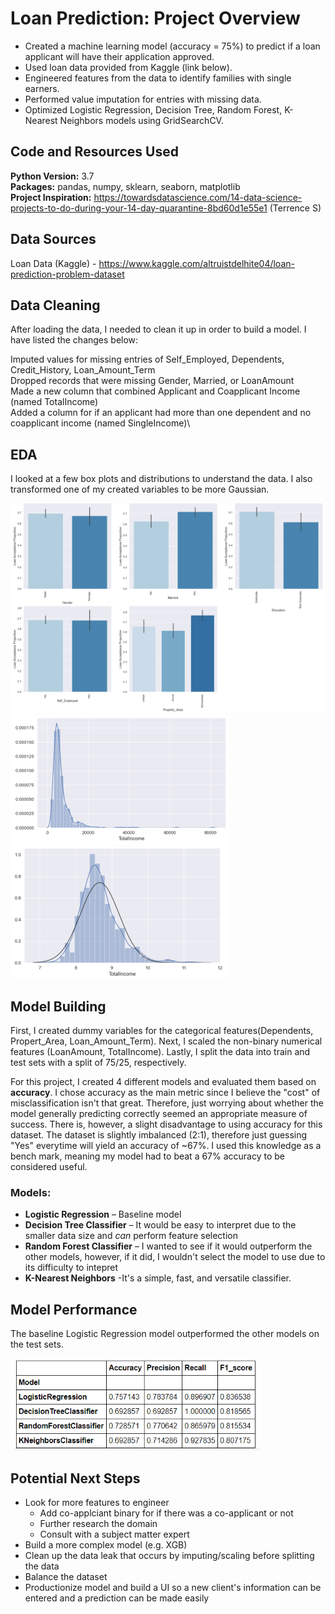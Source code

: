 # Loan Prediction: Project Overview
- Created a machine learning model (accuracy = 75%) to predict if a loan applicant will have their application approved.
- Used loan data provided from Kaggle (link below).
- Engineered features from the data to identify families with single earners.
- Performed value imputation for entries with missing data.
- Optimized Logistic Regression, Decision Tree, Random Forest, K-Nearest Neighbors models using GridSearchCV.

## Code and Resources Used
**Python Version:** 3.7\
**Packages:** pandas, numpy, sklearn, seaborn, matplotlib\
**Project Inspiration:** https://towardsdatascience.com/14-data-science-projects-to-do-during-your-14-day-quarantine-8bd60d1e55e1 (Terrence S)

## Data Sources
Loan Data (Kaggle) - https://www.kaggle.com/altruistdelhite04/loan-prediction-problem-dataset

## Data Cleaning
After loading the data, I needed to clean it up in order to build a model. I have listed the changes below:

Imputed values for missing entries of Self_Employed, Dependents, Credit_History, Loan_Amount_Term\
Dropped records that were missing Gender, Married, or LoanAmount\
Made a new column that combined Applicant and Coapplicant Income (named TotalIncome)\
Added a column for if an applicant had more than one dependent and no coapplicant income (named SingleIncome)\


## EDA
I looked at a few box plots and distributions to understand the data. I also transformed one of my created variables to be more Gaussian.

![alt text](https://github.com/nkrajew/loan_proj/blob/master/images/barplots_resize.PNG "Bar plots")
![alt text](https://github.com/nkrajew/loan_proj/blob/master/images/dist_plot_pre_resize.PNG "Dist plot")
![alt text](https://github.com/nkrajew/loan_proj/blob/master/images/dist_plot_post_resize.PNG "Log Transformed plot")

## Model Building
First, I created dummy variables for the categorical features(Dependents, Propert_Area, Loan_Amount_Term). Next, I scaled the non-binary numerical features (LoanAmount, TotalIncome). Lastly, I split the data into train and test sets with a split of 75/25, respectively. 

For this project, I created 4 different models and evaluated them based on **accuracy**. I chose accuracy as the main metric since I believe the "cost" of misclassification isn't that great. Therefore, just worrying about whether the model generally predicting correctly seemed an appropriate measure of success. There is, however, a slight disadvantage to using accuracy for this dataset. The dataset is slightly imbalanced (2:1), therefore just guessing "Yes" everytime will yield an accuracy of ~67%. I used this knowledge as a bench mark, meaning my model had to beat a 67% accuracy to be considered useful.

### Models:
- **Logistic Regression** – Baseline model
- **Decision Tree Classifier** – It would be easy to interpret due to the smaller data size and *can* perform feature selection
- **Random Forest Classifier** – I wanted to see if it would outperform the other models, however, if it did, I wouldn't select the model to use due to its difficulty to intepret
- **K-Nearest Neighbors** -It's a simple, fast, and versatile classifier. 

## Model Performance
The baseline Logistic Regression model outperformed the other models on the test sets.

![alt text](https://github.com/nkrajew/loan_proj/blob/master/images/results_resize.PNG "Results")

## Potential Next Steps
- Look for more features to engineer
  - Add co-applciant binary for if there was a co-applicant or not
  - Further research the domain
  - Consult with a subject matter expert
- Build a more complex model (e.g. XGB)
- Clean up the data leak that occurs by imputing/scaling before splitting the data
- Balance the dataset
- Productionize model and build a UI so a new client's information can be entered and a prediction can be made easily
